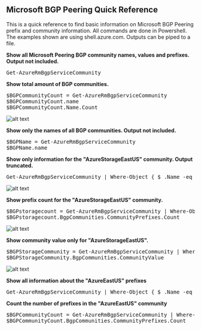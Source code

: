 ## Microsoft BGP Peering Quick Reference
This is a quick reference to find basic information on Microsoft BGP Peering prefix and community information. All commands are done in Powershell. The examples shown are using shell.azure.com. Outputs can be piped to a file.

**Show all Microsoft Peering BGP community names, values and prefixes. Output not included.**
<pre lang="...">
Get-AzureRmBgpServiceCommunity
</pre>

**Show total amount of BGP communities.**
<pre lang="...">
$BGPCommunityCount = Get-AzureRmBgpServiceCommunity
$BGPCommunityCount.name
$BGPCommunityCount.Name.Count
</pre>
![alt text](https://github.com/jwrightazure/lab/blob/master/images/bgp%20count.PNG)

**Show only the names of all BGP communities. Output not included.**
<pre lang="...">
$BGPName = Get-AzureRmBgpServiceCommunity
$BGPName.name
</pre>

**Show only information for the "AzureStorageEastUS" community. Output truncated.**
<pre lang="...">
Get-AzureRmBgpServiceCommunity | Where-Object { $_.Name -eq "AzureStorageEastUS" }
</pre>
![alt text](https://github.com/jwrightazure/lab/blob/master/images/bgpstoragecommunity.PNG)

**Show prefix count for the "AzureStorageEastUS" community.**
<pre lang="...">
$BGPstoragecount = Get-AzureRmBgpServiceCommunity | Where-Object { $_.Name -eq "AzureStorageEastUS" }
$BGPstoragecount.BgpCommunities.CommunityPrefixes.Count
</pre>
![alt text](https://github.com/jwrightazure/lab/blob/master/images/bgpstorageprefixcount.PNG)

**Show community value only for "AzureStorageEastUS".**
<pre lang="...">
$BGPStorageCommunity = Get-AzureRmBgpServiceCommunity | Where-Object { $_.Name -eq "AzureStorageEastUS" }
$BGPStorageCommunity.BgpCommunities.CommunityValue
</pre>
![alt text](https://github.com/jwrightazure/lab/blob/master/images/bgpstoragecommunityvalue.PNG)

**Show all information about the "AzureEastUS" prefixes**
<pre lang="...">
Get-AzureRmBgpServiceCommunity | Where-Object { $_.Name -eq "AzureEastUS" }
</pre>

**Count the number of prefixes in the "AzureEastUS" community**
<pre lang="...">
$BGPCommunityCount = Get-AzureRmBgpServiceCommunity | Where-Object { $_.Name -eq "AzureEastUS" }
$BGPCommunityCount.BgpCommunities.CommunityPrefixes.Count
</pre>

